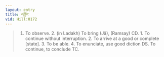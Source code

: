 ```yaml
---
layout: entry
title: འཁྱོང་
vid: Hill:0172
---
```

> 1. To observe. 2. (in Ladakh) To bring (Jä), (Ramsay) CD. 1. To continue without interruption. 2. To arrive at a good or complete [state]. 3. To be able. 4. To enunciate, use good diction DS. To continue, to conclude TC.

